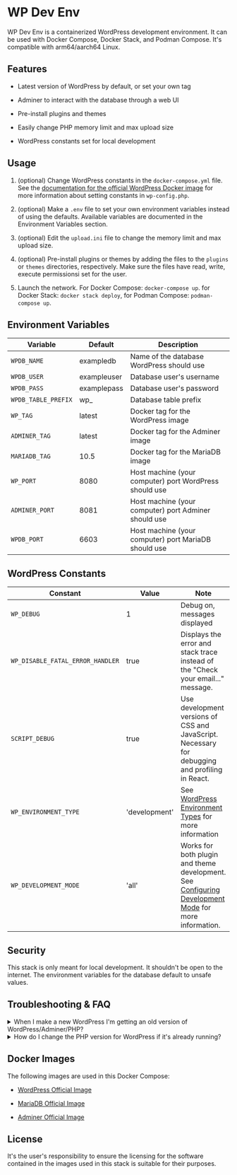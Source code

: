 # WP Dev Env

WP Dev Env is a containerized WordPress development environment. It can be used
with Docker Compose, Docker Stack, and Podman Compose. It's compatible with
arm64/aarch64 Linux.

## Features

* Latest version of WordPress by default, or set your own tag

* Adminer to interact with the database through a web UI

* Pre-install plugins and themes

* Easily change PHP memory limit and max upload size

* WordPress constants set for local development

## Usage

1. (optional) Change WordPress constants in the `docker-compose.yml` file.
See the [documentation for the official WordPress Docker image](https://hub.docker.com/_/wordpress) for more
information about setting constants in `wp-config.php`.

2. (optional) Make a `.env` file to set your own environment variables
instead of using the defaults. Available variables are documented in the
Environment Variables section.

3. (optional) Edit the `upload.ini` file to change the memory limit and
max upload size.

4. (optional) Pre-install plugins or themes by adding the files to the
`plugins` or `themes` directories, respectively. Make sure the files have
read, write, execute permissionsi set for the user.

5. Launch the network. For Docker Compose: `docker-compose up`. for Docker
Stack: `docker stack deploy`, for Podman Compose: `podman-compose up`.

## Environment Variables

Variable | Default | Description
-------- | ------- | -----------
`WPDB_NAME` | exampledb | Name of the database WordPress should use
`WPDB_USER` | exampleuser | Database user's username
`WPDB_PASS` | examplepass | Database user's password
`WPDB_TABLE_PREFIX` | wp_ | Database table prefix
`WP_TAG` | latest | Docker tag for the WordPress image
`ADMINER_TAG` | latest | Docker tag for the Adminer image
`MARIADB_TAG` | 10.5 | Docker tag for the MariaDB image
`WP_PORT` | 8080 | Host machine (your computer) port WordPress should use
`ADMINER_PORT` | 8081 | Host machine (your computer) port Adminer should use
`WPDB_PORT` | 6603 | Host machine (your computer) port MariaDB should use

## WordPress Constants

Constant | Value | Note
-------- | ----- | ----
`WP_DEBUG` | 1 | Debug on, messages displayed
`WP_DISABLE_FATAL_ERROR_HANDLER` | true | Displays the error and stack trace instead of the "Check your email..." message.
`SCRIPT_DEBUG` | true | Use development versions of CSS and JavaScript. Necessary for debugging and profiling in React.
`WP_ENVIRONMENT_TYPE` | 'development' | See [WordPress Environment Types](https://make.wordpress.org/core/2020/08/27/wordpress-environment-types/) for more information
`WP_DEVELOPMENT_MODE` | 'all' | Works for both plugin and theme development. See [Configuring Development Mode](https://make.wordpress.org/core/2023/07/14/configuring-development-mode-in-6-3/) for more information.

## Security

This stack is only meant for local development. It shouldn't be open to
the internet. The environment variables for the database default to unsafe
values.

## Troubleshooting & FAQ

<details>
    <summary>When I make a new WordPress I'm getting an old version of WordPress/Adminer/PHP?</summary>
    <p>This happens because Docker caches the images you download. To get a fresh version of an image run:</p>

    <pre>docker pull &lt;image name&gt;:&lt;tag&gt;</pre>

    <p>For example, to get the newest version of the WordPress image with the `latest` tag you would run:</p>
    
    <pre>docker pull wordpress:latest</pre>
</details>

<details>
    <summary>How do I change the PHP version for WordPress if it's already running?</summary>
    <p><b>If you're using the `wordpress:latest` image</b>, download the newest version
    from Docker Hub by running:</p>

    <pre>docker pull wordpress:latest</pre>

    <p>Then run:</p>

    <pre>docker-compose up -d</pre>

    <p>The WordPress container will be recreated.</p>

    <p><b>If you set a particular tag in a `.env` file</b>, change the tag in the `.env`.
    Then run:</p>

    <pre>docker-compose up -d</pre>

    <p>The WordPress container will be recreated.</p>
</details>

## Docker Images

The following images are used in this Docker Compose:

* [WordPress Official Image](https://hub.docker.com/_/wordpress) 

* [MariaDB Official Image](https://hub.docker.com/_/mariadb) 

* [Adminer Official Image](https://hub.docker.com/_/adminer)

## License

It's the user's responsibility to ensure the licensing for the software
contained in the images used in this stack is suitable for their
purposes.
